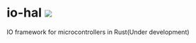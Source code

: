 # io-hal ![](https://github.com/rust-io-hal/io-hal/workflows/.github/workflows/rust.yml/badge.svg)
IO framework for microcontrollers in Rust(Under development)
